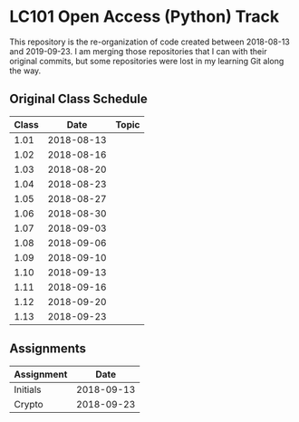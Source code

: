 # LC101 Open Access (Python) Track
This repository is the re-organization of code created between 2018-08-13 and 2019-09-23. I am merging those repositories that I can with their original commits, but some repositories were lost in my learning Git along the way.

## Original Class Schedule
| Class | Date | Topic |
| ----- | ----- | ----- |
| 1.01 | 2018-08-13 |
| 1.02 | 2018-08-16 |
| 1.03 | 2018-08-20 |
| 1.04 | 2018-08-23 |
| 1.05 | 2018-08-27 |
| 1.06 | 2018-08-30 |
| 1.07 | 2018-09-03 |
| 1.08 | 2018-09-06 |
| 1.09 | 2018-09-10 |
| 1.10 | 2018-09-13 |
| 1.11 | 2018-09-16 |
| 1.12 | 2018-09-20 |
| 1.13 | 2018-09-23 |

## Assignments
| Assignment | Date |
| ----- | ----- |
| Initials | 2018-09-13 |
| Crypto | 2018-09-23 |
